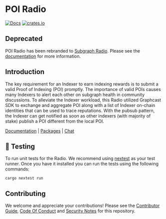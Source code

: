 # POI Radio

[![Docs](https://img.shields.io/badge/docs-latest-brightgreen.svg)](https://docs.graphops.xyz/graphcast/radios/poi-radio)
[![crates.io](https://img.shields.io/crates/v/poi-radio.svg)](https://crates.io/crates/poi-radio)

## Deprecated

POI Radio has been rebranded to [Subgraph Radio](https://github.com/graphops/subgraph-radio). Please see the [documentation](https://docs.graphops.xyz/graphcast/radios/subgraph-radio) for more information.

## Introduction

The key requirement for an Indexer to earn indexing rewards is to submit a valid Proof of Indexing (POI) promptly. The importance of valid POIs causes many Indexers to alert each other on subgraph health in community discussions. To alleviate the Indexer workload, this Radio utilized Graphcast SDK to exchange and aggregate POI along with a list of Indexer on-chain identities that can be used to trace reputations. With the pubsub pattern, the Indexer can get notified as soon as other indexers (with majority of stake) publish a POI different from the local POI.

[Documentation](https://docs.graphops.xyz/graphcast/radios/poi-radio) | [Packages](https://github.com/graphops/poi-radio/pkgs/container/poi-radio) | [Chat](https://discord.com/channels/438038660412342282/1087503343410225152)

## 🧪 Testing

To run unit tests for the Radio. We recommend using [nextest](https://nexte.st/) as your test runner. Once you have it installed you can run the tests using the following commands:

```
cargo nextest run
```

## Contributing

We welcome and appreciate your contributions! Please see the [Contributor Guide](/CONTRIBUTING.md), [Code Of Conduct](/CODE_OF_CONDUCT.md) and [Security Notes](/SECURITY.md) for this repository.

